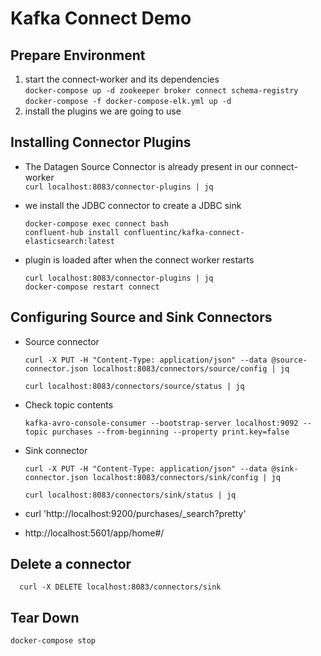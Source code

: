 # Kafka Connect Demo

## Prepare Environment

1. start the connect-worker and its dependencies  
   `docker-compose up -d zookeeper broker connect schema-registry`
   `docker-compose -f docker-compose-elk.yml up -d`
2. install the plugins we are going to use  

## Installing Connector Plugins

* The Datagen Source Connector is already present in our connect-worker  
  `curl localhost:8083/connector-plugins | jq`
* we install the JDBC connector to create a JDBC sink
  
      docker-compose exec connect bash
      confluent-hub install confluentinc/kafka-connect-elasticsearch:latest
 
* plugin is loaded after when the connect worker restarts 

      curl localhost:8083/connector-plugins | jq
      docker-compose restart connect

## Configuring Source and Sink Connectors


* Source connector

      curl -X PUT -H "Content-Type: application/json" --data @source-connector.json localhost:8083/connectors/source/config | jq

      curl localhost:8083/connectors/source/status | jq

* Check topic contents

      kafka-avro-console-consumer --bootstrap-server localhost:9092 --topic purchases --from-beginning --property print.key=false

* Sink connector

      curl -X PUT -H "Content-Type: application/json" --data @sink-connector.json localhost:8083/connectors/sink/config | jq

      curl localhost:8083/connectors/sink/status | jq

* curl 'http://localhost:9200/purchases/_search?pretty'
* http://localhost:5601/app/home#/
    

## Delete a connector

      curl -X DELETE localhost:8083/connectors/sink

## Tear Down

`docker-compose stop`



